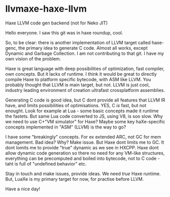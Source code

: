 llvmaxe-haxe-llvm
=================

Haxe LLVM code gen backend (not for Neko JIT)

Hello everyone. I saw this git was in haxe roundup, cool.

So, to be clear: there is another implementation of LLVM target called haxe-genc, the primary idea to generate C code. Almost all works, except Dynamic and Garbage Collection. I am not contributing to that git. I have my own vision of the problem.

Haxe is great language with deep possibilities of optimization, fast compiler, own concepts. But it lacks of runtime. I think it would be great to directly compile Haxe to platform specific bytecode, with ASM like LLVM. You probably thought that LLVM is main target, but not. LLVM is just cool, industry leading environment of creation ultrafast crossplatform assemblies.

Generating C code is good idea, but C dont provide all features that LLVM IR have, and limits possibilities of optimisations. YES, C *is* fast, but not enought. Look for example at Lua - some basic concepts made it runtime the fastets. But same Lua code converted to JS, using V8, is soo slow. Why we need to use C+"VM simulator" for Haxe? Maybe some key haXe-specific concepts implemented in "ASM" (LLVM) is the way to go?

I have some "breakingly" concepts. For ex extended ARC, not GC for mem management. Bad idea? Why? Make issue. But Haxe dont limits me to GC. It dont lomits me to provide "true" dynamic as we see in HXCPP. Haxe dont allow dynamic code generation so there no need for any VM-like structures, everything can be precomputed and boiled into bytecode, not to C code - taht is full of "undefined behavior" etc.

Stay in touch and make issues, provide ideas. We need *true* Haxe runtime. But, LuaXe is my primary target for now, for practise before LLVM.

Have a nice day! 
